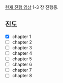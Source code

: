 [현재 진행 영상](https://youtu.be/B0ZtPaZ-e9A?t=240)
1-3 장 진행중.

## 진도

- [x] chapter 1
- [ ] chapter 2
- [ ] chapter 3
- [ ] chapter 4
- [ ] chapter 5
- [ ] chapter 6
- [ ] chapter 7
- [ ] chapter 8
